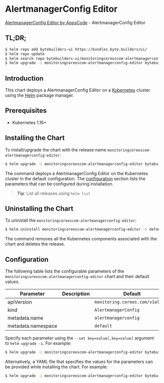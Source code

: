 # AlertmanagerConfig Editor

[AlertmanagerConfig Editor by AppsCode](https://byte.builders) - AlertmanagerConfig Editor

## TL;DR;

```bash
$ helm repo add bytebuilders-ui https://bundles.byte.builders/ui/
$ helm repo update
$ helm search repo bytebuilders-ui/monitoringcoreoscom-alertmanagerconfig-editor --version=v0.3.0
$ helm upgrade -i monitoringcoreoscom-alertmanagerconfig-editor bytebuilders-ui/monitoringcoreoscom-alertmanagerconfig-editor -n default --create-namespace --version=v0.3.0
```

## Introduction

This chart deploys a AlertmanagerConfig Editor on a [Kubernetes](http://kubernetes.io) cluster using the [Helm](https://helm.sh) package manager.

## Prerequisites

- Kubernetes 1.16+

## Installing the Chart

To install/upgrade the chart with the release name `monitoringcoreoscom-alertmanagerconfig-editor`:

```bash
$ helm upgrade -i monitoringcoreoscom-alertmanagerconfig-editor bytebuilders-ui/monitoringcoreoscom-alertmanagerconfig-editor -n default --create-namespace --version=v0.3.0
```

The command deploys a AlertmanagerConfig Editor on the Kubernetes cluster in the default configuration. The [configuration](#configuration) section lists the parameters that can be configured during installation.

> **Tip**: List all releases using `helm list`

## Uninstalling the Chart

To uninstall the `monitoringcoreoscom-alertmanagerconfig-editor`:

```bash
$ helm uninstall monitoringcoreoscom-alertmanagerconfig-editor -n default
```

The command removes all the Kubernetes components associated with the chart and deletes the release.

## Configuration

The following table lists the configurable parameters of the `monitoringcoreoscom-alertmanagerconfig-editor` chart and their default values.

|     Parameter      | Description |                   Default                   |
|--------------------|-------------|---------------------------------------------|
| apiVersion         |             | <code>monitoring.coreos.com/v1alpha1</code> |
| kind               |             | <code>AlertmanagerConfig</code>             |
| metadata.name      |             | <code>alertmanagerconfig</code>             |
| metadata.namespace |             | <code>default</code>                        |


Specify each parameter using the `--set key=value[,key=value]` argument to `helm upgrade -i`. For example:

```bash
$ helm upgrade -i monitoringcoreoscom-alertmanagerconfig-editor bytebuilders-ui/monitoringcoreoscom-alertmanagerconfig-editor -n default --create-namespace --version=v0.3.0 --set apiVersion=monitoring.coreos.com/v1alpha1
```

Alternatively, a YAML file that specifies the values for the parameters can be provided while
installing the chart. For example:

```bash
$ helm upgrade -i monitoringcoreoscom-alertmanagerconfig-editor bytebuilders-ui/monitoringcoreoscom-alertmanagerconfig-editor -n default --create-namespace --version=v0.3.0 --values values.yaml
```
